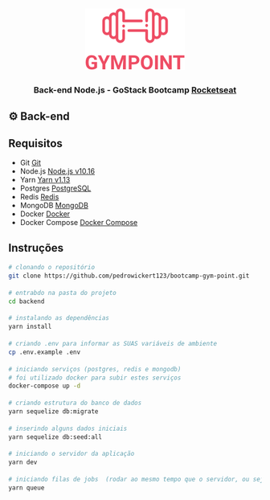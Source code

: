 <h1 align="center">
<img src="../logo-gympoint.png">
</h1>
<h3 align="center">
Back-end Node.js - GoStack Bootcamp <a href="https://rocketseat.com.br" target="__blank">Rocketseat</a>
</h3>

## :gear: Back-end

## Requisitos

- Git [Git](https://git-scm.com)
- Node.js [Node.js v10.16](https://nodejs.org/)
- Yarn [Yarn v1.13](https://yarnpkg.com/)
- Postgres [PostgreSQL](https://www.postgresql.org/)
- Redis [Redis](https://redis.io/)
- MongoDB [MongoDB](https://www.mongodb.com/)
- Docker [Docker](https://www.docker.com/)
- Docker Compose [Docker Compose](https://docs.docker.com/compose/)

## Instruções

```bash
# clonando o repositório
git clone https://github.com/pedrowickert123/bootcamp-gym-point.git

# entrabdo na pasta do projeto
cd backend

# instalando as dependências
yarn install

# criando .env para informar as SUAS variáveis de ambiente
cp .env.example .env

# iniciando serviços (postgres, redis e mongodb)
# foi utilizado docker para subir estes serviços
docker-compose up -d

# criando estrutura do banco de dados
yarn sequelize db:migrate

# inserindo alguns dados iniciais
yarn sequelize db:seed:all

# iniciando o servidor da aplicação
yarn dev

# iniciando filas de jobs  (rodar ao mesmo tempo que o servidor, ou seja, em outro terminal)
yarn queue

```
